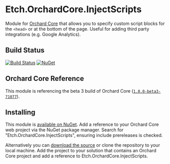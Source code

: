 # Etch.OrchardCore.InjectScripts

Module for [Orchard Core](https://github.com/OrchardCMS/OrchardCore) that allows you to specify custom script blocks for the `<head>` or at the bottom of the page. Useful for adding third party integrations (e.g. Google Analytics).

## Build Status

[![Build Status](https://secure.travis-ci.org/etchuk/Etch.OrchardCore.InjectScripts.png?branch=master)](http://travis-ci.org/etchuk/Etch.OrchardCore.InjectScripts) [![NuGet](https://img.shields.io/nuget/v/Etch.OrchardCore.InjectScripts.svg)](https://www.nuget.org/packages/Etch.OrchardCore.InjectScripts)

## Orchard Core Reference

This module is referencing the beta 3 build of Orchard Core ([`1.0.0-beta3-71077`](https://www.nuget.org/packages/OrchardCore.Module.Targets/1.0.0-beta3-71077)).

## Installing

This module is [available on NuGet](https://www.nuget.org/packages/Etch.OrchardCore.InjectScripts). Add a reference to your Orchard Core web project via the NuGet package manager. Search for "Etch.OrchardCore.InjectScripts", ensuring include prereleases is checked.

Alternatively you can [download the source](https://github.com/etchuk/Etch.OrchardCore.InjectScripts/archive/master.zip) or clone the repository to your local machine. Add the project to your solution that contains an Orchard Core project and add a reference to Etch.OrchardCore.InjectScripts.